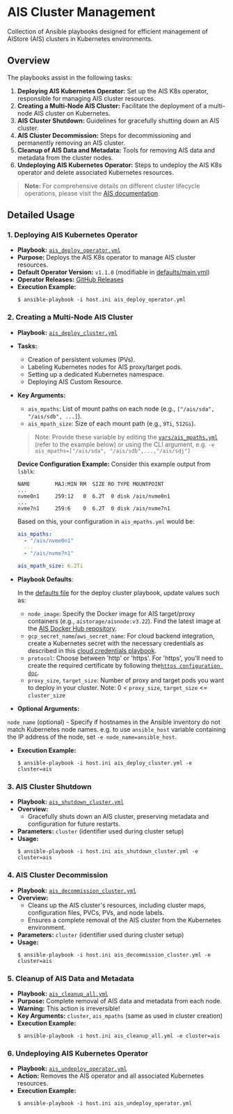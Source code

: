 
# AIS Cluster Management

Collection of Ansible playbooks designed for efficient management of AIStore (AIS) clusters in Kubernetes environments.

## Overview

The playbooks assist in the following tasks:

1. **Deploying AIS Kubernetes Operator:** Set up the AIS K8s operator, responsible for managing AIS cluster resources.
1. **Creating a Multi-Node AIS Cluster:** Facilitate the deployment of a multi-node AIS cluster on Kubernetes.
1. **AIS Cluster Shutdown:** Guidelines for gracefully shutting down an AIS cluster.
1. **AIS Cluster Decommission:** Steps for decommissioning and permanently removing an AIS cluster.
1. **Cleanup of AIS Data and Metadata:** Tools for removing AIS data and metadata from the cluster nodes.
1. **Undeploying AIS Kubernetes Operator:** Steps to undeploy the AIS K8s operator and delete associated Kubernetes resources.

> **Note:** For comprehensive details on different cluster lifecycle operations, please visit the [AIS documentation](https://github.com/NVIDIA/aistore/blob/main/docs/lifecycle_node.md).

## Detailed Usage

### 1. Deploying AIS Kubernetes Operator

- **Playbook:** [`ais_deploy_operator.yml`](../ais_deploy_operator.yml)
- **Purpose:** Deploys the AIS K8s operator to manage AIS cluster resources.
- **Default Operator Version:** `v1.1.0` (modifiable in [defaults/main.yml](../roles/ais_deploy_operator/defaults/main.yml))
- **Operator Releases:** [GitHub Releases](https://github.com/NVIDIA/ais-k8s/releases)
- **Execution Example:**
  ```console
  $ ansible-playbook -i host.ini ais_deploy_operator.yml
  ```

### 2. Creating a Multi-Node AIS Cluster

- **Playbook:** [`ais_deploy_cluster.yml`](../ais_deploy_cluster.yml)
- **Tasks:**
  - Creation of persistent volumes (PVs).
  - Labeling Kubernetes nodes for AIS proxy/target pods.
  - Setting up a dedicated Kubernetes namespace.
  - Deploying AIS Custom Resource.
- **Key Arguments:**
  - `ais_mpaths`: List of mount paths on each node (e.g., `["/ais/sda", "/ais/sdb", ...]`).
  - `ais_mpath_size`: Size of each mount path (e.g., `9Ti`, `512Gi`).

  > Note: Provide these variable by editing the [`vars/ais_mpaths.yml`](../vars/ais_mpaths.yml) (refer to the example below) or using the CLI argument, e.g. `-e ais_mpaths=["/ais/sda", "/ais/sdb",...,"/ais/sdj"]`
  
    **Device Configuration Example:**
    Consider this example output from `lsblk`:
    ```
    NAME        MAJ:MIN RM  SIZE RO TYPE MOUNTPOINT
    ...
    nvme0n1     259:12   0  6.2T  0 disk /ais/nvme0n1
    ...
    nvme7n1     259:6    0  6.2T  0 disk /ais/nvme7n1
    ```
    Based on this, your configuration in `ais_mpaths.yml` would be:
    ```yaml
    ais_mpaths:
      - "/ais/nvme0n1"
      ...
      - "/ais/nvme7n1"

    ais_mpath_size: 6.2Ti
    ```

- **Playbook Defaults**:
    
    In the [defaults file](../roles/ais_deploy_cluster/defaults/main.yml) for the deploy cluster playbook, update values such as:
    
    - `node_image`: Specify the Docker image for AIS target/proxy containers (e.g., `aistorage/aisnode:v3.22`). Find the latest image at the [AIS Docker Hub repository](https://hub.docker.com/r/aistorage/aisnode/tags).
    - `gcp_secret_name`/`aws_secret_name`: For cloud backend integration, create a Kubernetes secret with the necessary credentials as described in this [cloud credentials playbook](../../cloud/README.md).
    - `protocol`: Choose between 'http' or 'https'. For 'https', you'll need to create the required certificate by following the[`https configuration doc`](../../ais-deployment/docs/ais_https_configuration.md).
    - `proxy_size`, `target_size`: Number of proxy and target pods you want to deploy in your cluster. Note: 0 < `proxy_size`, `target_size` <= `cluster_size`

- **Optional Arguments:**

`node_name` (optional) - Specify if hostnames in the Ansible inventory do not match Kubernetes node names. e.g. to use `ansible_host` variable containing the IP address of the node, set `-e node_name=ansible_host`.

- **Execution Example:**
  ```console
  $ ansible-playbook -i host.ini ais_deploy_cluster.yml -e cluster=ais
  ```

### 3. AIS Cluster Shutdown

- **Playbook:** [`ais_shutdown_cluster.yml`](../ais_shutdown_cluster.yml)
- **Overview:**
  - Gracefully shuts down an AIS cluster, preserving metadata and configuration for future restarts.
- **Parameters:** `cluster` (identifier used during cluster setup)
- **Usage:**
  ```console
  $ ansible-playbook -i host.ini ais_shutdown_cluster.yml -e cluster=ais
  ```

### 4. AIS Cluster Decommission

- **Playbook:** [`ais_decommission_cluster.yml`](../ais_decommission_cluster.yml)
- **Overview:**
  - Cleans up the AIS cluster's resources, including cluster maps, configuration files, PVCs, PVs, and node labels.
  - Ensures a complete removal of the AIS cluster from the Kubernetes environment.
- **Parameters:** `cluster` (identifier used during cluster setup)
- **Usage:**
  ```console
  $ ansible-playbook -i host.ini ais_decommission_cluster.yml -e cluster=ais
  ```

### 5. Cleanup of AIS Data and Metadata

- **Playbook:** [`ais_cleanup_all.yml`](../ais_cleanup_all.yml)
- **Purpose:** Complete removal of AIS data and metadata from each node.
- **Warning:** This action is irreversible!
- **Key Arguments:** `cluster`, `ais_mpaths` (same as used in cluster creation)
- **Execution Example:**
  ```console
  $ ansible-playbook -i host.ini ais_cleanup_all.yml -e cluster=ais
  ```

### 6. Undeploying AIS Kubernetes Operator

- **Playbook:** [`ais_undeploy_operator.yml`](../ais_undeploy_operator.yml)
- **Action:** Removes the AIS operator and all associated Kubernetes resources.
- **Execution Example:**
  ```console
  $ ansible-playbook -i host.ini ais_undeploy_operator.yml
  ```